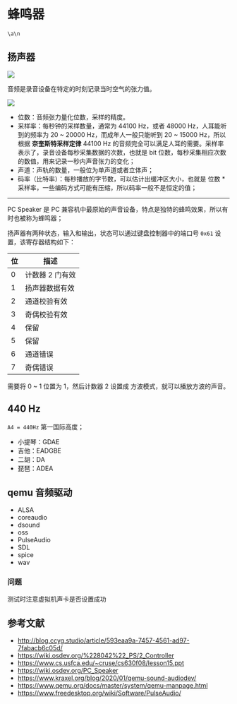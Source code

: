 # 蜂鸣器

`\a\n`

## 扬声器

![](./images/speaker_01.jpg)

音频是录音设备在特定的时刻记录当时空气的张力值。

![](./images/speaker_02.jpg)

- 位数：音频张力量化位数，采样的精度。
- 采样率：每秒钟的采样数量，通常为 44100 Hz，或者 48000 Hz，人耳能听到的频率为 20 ~ 20000 Hz，而成年人一般只能听到 20 ~ 15000 Hz，所以根据 **奈奎斯特采样定律** 44100 Hz 的音频完全可以满足人耳的需要。采样率表示了，录音设备每秒采集数据的次数，也就是 bit 位数，每秒采集相应次数的数值，用来记录一秒内声音张力的变化；
- 声道：声轨的数量，一般位为单声道或者立体声；
- 码率（比特率）：每秒播放的字节数，可以估计出缓冲区大小，也就是 位数 * 采样率，一些编码方式可能有压缩，所以码率一般不是恒定的值；

----

PC Speaker 是 PC 兼容机中最原始的声音设备，特点是独特的蜂鸣效果，所以有时也被称为蜂鸣器；

扬声器有两种状态，输入和输出，状态可以通过键盘控制器中的端口号 `0x61` 设置，该寄存器结构如下：

| 位  | 描述            |
| --- | --------------- |
| 0   | 计数器 2 门有效 |
| 1   | 扬声器数据有效  |
| 2   | 通道校验有效    |
| 3   | 奇偶校验有效    |
| 4   | 保留            |
| 5   | 保留            |
| 6   | 通道错误        |
| 7   | 奇偶错误        |

需要将 0 ~ 1 位置为 1，然后计数器 2 设置成 方波模式，就可以播放方波的声音。

## 440 Hz

`A4 = 440Hz` 第一国际高度；

- 小提琴：GDAE
- 吉他：EADGBE
- 二胡：DA
- 琵琶：ADEA

## qemu 音频驱动

- ALSA
- coreaudio
- dsound
- oss
- PulseAudio
- SDL
- spice
- wav


### 问题
测试时注意虚拟机声卡是否设置成功
## 参考文献

- <http://blog.ccyg.studio/article/593eaa9a-7457-4561-ad97-7fabacb6c05d/>
- <https://wiki.osdev.org/%228042%22_PS/2_Controller>
- <https://www.cs.usfca.edu/~cruse/cs630f08/lesson15.ppt>
- <https://wiki.osdev.org/PC_Speaker>
- <https://www.kraxel.org/blog/2020/01/qemu-sound-audiodev/>
- <https://www.qemu.org/docs/master/system/qemu-manpage.html>
- <https://www.freedesktop.org/wiki/Software/PulseAudio/>
